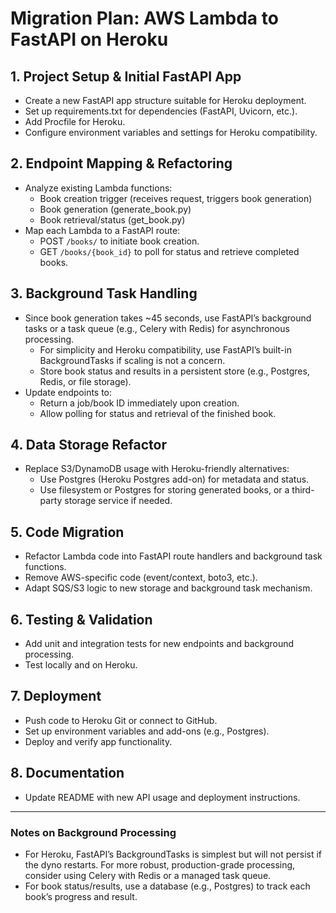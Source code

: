 # Migration Plan: AWS Lambda to FastAPI on Heroku

## 1. Project Setup & Initial FastAPI App
- Create a new FastAPI app structure suitable for Heroku deployment.
- Set up requirements.txt for dependencies (FastAPI, Uvicorn, etc.).
- Add Procfile for Heroku.
- Configure environment variables and settings for Heroku compatibility.

## 2. Endpoint Mapping & Refactoring
- Analyze existing Lambda functions:
  - Book creation trigger (receives request, triggers book generation)
  - Book generation (generate_book.py)
  - Book retrieval/status (get_book.py)
- Map each Lambda to a FastAPI route:
  - POST `/books/` to initiate book creation.
  - GET `/books/{book_id}` to poll for status and retrieve completed books.

## 3. Background Task Handling
- Since book generation takes ~45 seconds, use FastAPI’s background tasks or a task queue (e.g., Celery with Redis) for asynchronous processing.
  - For simplicity and Heroku compatibility, use FastAPI’s built-in BackgroundTasks if scaling is not a concern.
  - Store book status and results in a persistent store (e.g., Postgres, Redis, or file storage).
- Update endpoints to:
  - Return a job/book ID immediately upon creation.
  - Allow polling for status and retrieval of the finished book.

## 4. Data Storage Refactor
- Replace S3/DynamoDB usage with Heroku-friendly alternatives:
  - Use Postgres (Heroku Postgres add-on) for metadata and status.
  - Use filesystem or Postgres for storing generated books, or a third-party storage service if needed.

## 5. Code Migration
- Refactor Lambda code into FastAPI route handlers and background task functions.
- Remove AWS-specific code (event/context, boto3, etc.).
- Adapt SQS/S3 logic to new storage and background task mechanism.

## 6. Testing & Validation
- Add unit and integration tests for new endpoints and background processing.
- Test locally and on Heroku.

## 7. Deployment
- Push code to Heroku Git or connect to GitHub.
- Set up environment variables and add-ons (e.g., Postgres).
- Deploy and verify app functionality.

## 8. Documentation
- Update README with new API usage and deployment instructions.

---

### Notes on Background Processing

- For Heroku, FastAPI’s BackgroundTasks is simplest but will not persist if the dyno restarts. For more robust, production-grade processing, consider using Celery with Redis or a managed task queue.
- For book status/results, use a database (e.g., Postgres) to track each book’s progress and result.
